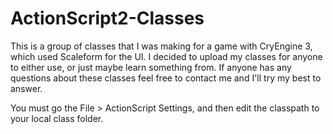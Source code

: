 ActionScript2-Classes
=====================

This is a group of classes that I was making for a game with CryEngine 3, which used Scaleform for the UI. I decided
to upload my classes for anyone to either use, or just maybe learn something from. If anyone has any questions about
these classes feel free to contact me and I'll try my best to answer.

You must go the File > ActionScript Settings, and then edit the classpath to your local class folder.
